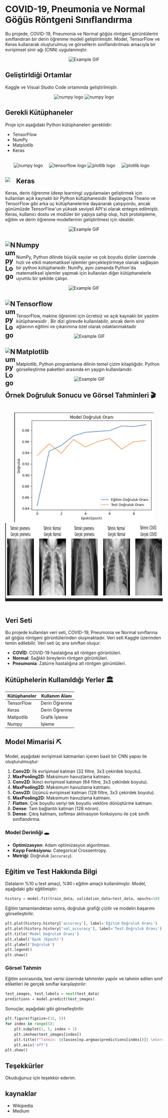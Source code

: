 
# COVID-19, Pneumonia ve Normal Göğüs Röntgeni Sınıflandırma

Bu projede, COVID-19, Pneumonia ve Normal göğüs röntgeni görüntülerini sınıflandıran bir derin öğrenme modeli geliştirilmiştir. Model, TensorFlow ve Keras kullanarak oluşturulmuş ve görsellerin sınıflandırılması amacıyla bir evrişimsel sinir ağı (CNN) uygulanmıştır.
<p align="center">
  <img src="https://i.pinimg.com/originals/10/90/b0/1090b076249fea28b750c046e96c5489.gif" alt="Example GIF">
</p>




## Geliştirldiği Ortamlar
Kaggle ve Visual Studio Code ortamında geliştirilmiştir.
<br> 

<div align="Center">
  <img src="https://miro.medium.com/v2/resize:fit:1200/1*JSbnt_mxpFfkGtNtGbR40g.png" height="200" alt="numpy logo"  />
  <img src="https://www.justinjbird.me/images/apps/vscode.webp" height="200" alt="numpy logo"  />
<br>
</div>

## Gerekli Kütüphaneler
Proje için aşağıdaki Python kütüphaneleri gereklidir:
- TensorFlow
- NumPy
- Matplotlib
- Keras
<br>
<div align="Center">
  <img src="https://cdn.jsdelivr.net/gh/devicons/devicon/icons/numpy/numpy-original.svg" height="50" alt="numpy logo"  />
  <img width="12" />
  <img src="https://cdn.jsdelivr.net/gh/devicons/devicon/icons/tensorflow/tensorflow-original.svg" height="50" alt="tensorflow logo"  />
  <img src="https://upload.wikimedia.org/wikipedia/commons/thumb/0/01/Created_with_Matplotlib-logo.svg/2048px-Created_with_Matplotlib-logo.svg.png" height="50" alt="plotlib logo"  />
  <img width="12" />
  <img src="https://upload.wikimedia.org/wikipedia/commons/thumb/a/ae/Keras_logo.svg/1200px-Keras_logo.svg.png" height="50" alt="plotlib logo"/>
  <img width="12" />
</div>

## Keras <img src="https://upload.wikimedia.org/wikipedia/commons/thumb/a/ae/Keras_logo.svg/1200px-Keras_logo.svg.png" width="35" align="left">

Keras, derin öğrenme (deep learning) uygulamaları geliştirmek için kullanılan açık kaynaklı bir Python kütüphanesidir. Başlangıçta Theano ve TensorFlow gibi arka uç kütüphanelerine dayanarak çalışıyordu, ancak günümüzde TensorFlow'un yüksek seviyeli API'si olarak entegre edilmiştir. Keras, kullanıcı dostu ve modüler bir yapıya sahip olup, hızlı prototipleme, eğitim ve derin öğrenme modellerinin geliştirilmesi için idealdir.

<p align="center">
  <img src="https://miro.medium.com/v2/resize:fit:1400/1*BIpRgx5FsEMhr1k2EqBKFg.gif" alt="Example GIF">
</p>

## Numpy <img src="https://numpy.org/images/logo.svg" alt="Numpy Logo" width="35" align="left">
NumPy, Python dilinde büyük sayılar ve çok boyutlu diziler üzerinde hızlı ve etkili matematiksel işlemler gerçekleştirmeye olanak sağlayan bir python kütüphanedir. NumPy, aynı zamanda Python'da matematiksel işlemler yapmak için kullanılan diğer kütüphanelerle uyumlu bir şekilde çalışır.

<p align="center">
  <img src="https://matteding.github.io/images/broadcasting-3d-scalar.gif" alt="Example GIF">
</p>

## Tensorflow <img src="https://avatars.githubusercontent.com/u/15658638?s=280&v=4" alt="Numpy Logo" width="35" align="left">
TensorFlow, makine öğrenimi için ücretsiz ve açık kaynaklı bir yazılım kütüphanesidir . Bir dizi görevde kullanılabilir, ancak derin sinir ağlarının eğitimi ve çıkarımına özel olarak odaklanmaktadır
<p align="center">
  <img src="https://miro.medium.com/v2/resize:fit:1400/1*SB-Fu_AySBggAAxq0Q2Wew.gif" alt="Example GIF">
</p>

## Matplotlib <img src="https://upload.wikimedia.org/wikipedia/commons/thumb/0/01/Created_with_Matplotlib-logo.svg/2048px-Created_with_Matplotlib-logo.svg.png" alt="Numpy Logo" width="35" align="left">

Matplotlib, Python programlama dilinin temel çizim kitaplığıdır. Python görselleştirme paketleri arasında en yaygın kullanılanıdır.
<p align="center">
  <img src="https://i.sstatic.net/hsiBX.gif" alt="Example GIF">
</p>


##  Örnek Doğruluk Sonucu ve Görsel Tahminleri 🎬
<br>
<div align="Center">
  <img src="https://github.com/realmir1/CVD_PNE_NOR/blob/main/Ekran%20Resmi%202025-01-13%2017.23.39.png?raw=true" height="350" alt="numpy logo"  />
</div>

<div align="Center">
  <img src="https://github.com/realmir1/CVD_PNE_NOR/blob/main/Ekran%20Resmi%202025-01-13%2019.25.32.png?raw=true" height="250" alt="numpy logo"  />
</div>

<br>

## Veri Seti 

Bu projede kullanılan veri seti, COVID-19, Pneumonia ve Normal sınıflarına ait göğüs röntgeni görüntülerinden oluşmaktadır. Veri seti Kaggle üzerinden temin edilebilir. Veri seti üç ana sınıftan oluşur:

- **COVİD**: COVID-19 hastalığına ait röntgen görüntüleri.
- **Normal**: Sağlıklı bireylerin röntgen görüntüleri.
- **Pneumonia**: Zatürre hastalığına ait röntgen görüntüleri.
<p align="center">
 
</p>


## Kütüphelerin Kullanıldığı Yerler 🏛️

| Kütüphaneler       | Kullanım Alanı       |
|--------------------|----------------------|
| TensorFlow         | Derin Öğrenme        |
| Keras              | Derin Öğrenme        |
| Matlpotlib         | Grafik İşleme        |
| Numpy              | İşleme               | 

## Model Mimarisi ⛏️

Model, aşağıdaki evrişimsel katmanları içeren basit bir CNN yapısı ile oluşturulmuştur:

1. **Conv2D**: İlk evrişimsel katman (32 filtre, 3x3 çekirdek boyutu).
2. **MaxPooling2D**: Maksimum havuzlama katmanı.
3. **Conv2D**: İkinci evrişimsel katman (64 filtre, 3x3 çekirdek boyutu).
4. **MaxPooling2D**: Maksimum havuzlama katmanı.
5. **Conv2D**: Üçüncü evrişimsel katman (128 filtre, 3x3 çekirdek boyutu).
6. **MaxPooling2D**: Maksimum havuzlama katmanı.
7. **Flatten**: Çok boyutlu veriyi tek boyutlu vektöre dönüştürme katmanı.
8. **Dense**: Tam bağlantılı katman (128 nöron).
9. **Dense**: Çıkış katmanı, softmax aktivasyon fonksiyonu ile çok sınıflı sınıflandırma.

### Model Derinliği 🕳️

- **Optimizasyon**: Adam optimizasyon algoritması.
- **Kayıp Fonksiyonu**: Categorical Crossentropy.
- **Metriği**: Doğruluk (`accuracy`).

## Eğitim ve Test Hakkında Bilgi 
Dataların %10 u test amaçl, %90 ı eğitim amaçlı kullanılmıştır.
Model, aşağıdaki gibi eğitilmiştir:

```python
history = model.fit(train_data, validation_data=test_data, epochs=10)
```

Eğitim tamamlandıktan sonra, doğruluk grafiği çizilir ve modelin başarımı görselleştirilir.

```python
plt.plot(history.history['accuracy'], label='Eğitim Doğruluk Oranı')
plt.plot(history.history['val_accuracy'], label='Test Doğruluk Oranı')
plt.title('Model Doğruluk Oranı')
plt.xlabel('Epok (Epoch)')
plt.ylabel('Doğruluk')
plt.legend()
plt.show()
```

### Görsel Tahmin

Eğitim sonrasında, test verisi üzerinde tahminler yapılır ve tahmin edilen sınıf etiketleri ile gerçek sınıflar karşılaştırılır:

```python
test_images, test_labels = next(test_data)
predictions = model.predict(test_images)
```

Sonuçlar, aşağıdaki gibi görselleştirilir:

```python
plt.figure(figsize=(15, 5))
for index in range(5):
    plt.subplot(1, 5, index + 1)
    plt.imshow(test_images[index])
    plt.title(f"Tahmin: {classes[np.argmax(predictions[index])]} \nGerçek: {classes[np.argmax(test_labels[index])]}")
    plt.axis('off')
plt.show()
```


## Teşekkürler

Okuduğunuz için teşekkür ederim.


## kaynaklar 

- Wikipedia
- Medium
